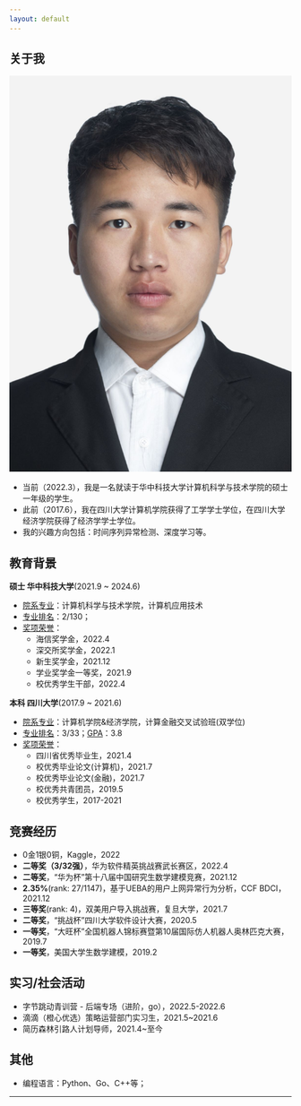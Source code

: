 ```yaml
---
layout: default
---
```


## 关于我

<img class="profile-picture" src="./imgs/photo.jpg">

- 当前（2022.3），我是一名就读于华中科技大学计算机科学与技术学院的硕士一年级的学生。
- 此前（2017.6），我在四川大学计算机学院获得了工学学士学位，在四川大学经济学院获得了经济学学士学位。
- 我的兴趣方向包括：时间序列异常检测、深度学习等。



## 教育背景
**硕士 华中科技大学**(2021.9 ~ 2024.6)

- <u>院系专业</u>：计算机科学与技术学院，计算机应用技术
- <u>专业排名</u>：2/130；
- <u>奖项荣誉</u>：
  - 海信奖学金，2022.4
  - 深交所奖学金，2022.1
  - 新生奖学金，2021.12
  - 学业奖学金一等奖，2021.9
  - 校优秀学生干部，2022.4

**本科 四川大学**(2017.9 ~ 2021.6)

- <u>院系专业</u>：计算机学院&经济学院，计算金融交叉试验班(双学位)
- <u>专业排名</u>：3/33；<u>GPA</u>：3.8
- <u>奖项荣誉</u>：
  - 四川省优秀毕业生，2021.4
  - 校优秀毕业论文(计算机)，2021.7
  - 校优秀毕业论文(金融)，2021.7
  - 校优秀共青团员，2019.5
  - 校优秀学生，2017-2021


## 竞赛经历
- 0金1银0铜，Kaggle，2022
- **二等奖（3/32强）**，华为软件精英挑战赛武长赛区，2022.4
- **二等奖**，“华为杯”第十八届中国研究生数学建模竞赛，2021.12
- **2.35%**(rank: 27/1147)，基于UEBA的用户上网异常行为分析，CCF BDCI，2021.12
- **三等奖**(rank: 4)，双美用户导入挑战赛，复旦大学，2021.7
- **二等奖**，“挑战杯”四川大学软件设计大赛，2020.5
- **一等奖**，“大旺杯”全国机器人锦标赛暨第10届国际仿人机器人奥林匹克大赛，2019.7
- **一等奖**，美国大学生数学建模，2019.2

## 实习/社会活动

- 字节跳动青训营 - 后端专场（进阶，go），2022.5-2022.6
- 滴滴（橙心优选）策略运营部门实习生，2021.5~2021.6
- 简历森林引路人计划导师，2021.4~至今

## 其他

- 编程语言：Python、Go、C++等；




------------------------------------------------------------------------------------------------------------------------









